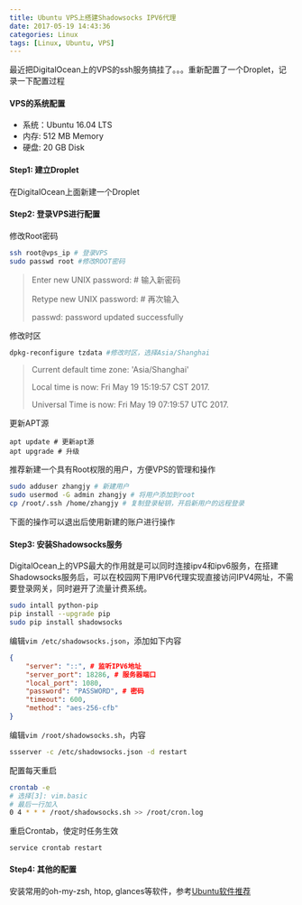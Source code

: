 ```yaml
---
title: Ubuntu VPS上搭建Shadowsocks IPV6代理
date: 2017-05-19 14:43:36
categories: Linux
tags: [Linux, Ubuntu, VPS]
---
```


最近把DigitalOcean上的VPS的ssh服务搞挂了。。。重新配置了一个Droplet，记录一下配置过程

<!-- more -->

#### VPS的系统配置

+ 系统：Ubuntu 16.04 LTS
+ 内存: 512 MB Memory
+ 硬盘: 20 GB Disk

#### Step1: 建立Droplet

在DigitalOcean上面新建一个Droplet

#### Step2: 登录VPS进行配置

修改Root密码

```bash
ssh root@vps_ip # 登录VPS
sudo passwd root #修改ROOT密码
```

> Enter new UNIX password: # 输入新密码
> 
> Retype new UNIX password: # 再次输入
> 
> passwd: password updated successfully

修改时区

```bash
dpkg-reconfigure tzdata #修改时区，选择Asia/Shanghai
```

> Current default time zone: 'Asia/Shanghai'
> 
> Local time is now:      Fri May 19 15:19:57 CST 2017.
> 
> Universal Time is now:  Fri May 19 07:19:57 UTC 2017.

更新APT源

```
apt update # 更新apt源
apt upgrade # 升级
```

推荐新建一个具有Root权限的用户，方便VPS的管理和操作

```bash
sudo adduser zhangjy # 新建用户
sudo usermod -G admin zhangjy # 将用户添加到root
cp /root/.ssh /home/zhangjy # 复制登录秘钥，开启新用户的远程登录
```

下面的操作可以退出后使用新建的账户进行操作

#### Step3: 安装Shadowsocks服务

DigitalOcean上的VPS最大的作用就是可以同时连接ipv4和ipv6服务，在搭建Shadowsocks服务后，可以在校园网下用IPV6代理实现直接访问IPV4网址，不需要登录网关，同时避开了流量计费系统。

```bash
sudo intall python-pip
pip install --upgrade pip
sudo pip install shadowsocks
```

编辑`vim /etc/shadowsocks.json`，添加如下内容

```json
{
    "server": "::", # 监听IPV6地址
    "server_port": 18286, # 服务器端口
    "local_port": 1080,
    "password": "PASSWORD", # 密码
    "timeout": 600,
    "method": "aes-256-cfb"
}
```

编辑`vim /root/shadowsocks.sh`，内容

```bash
ssserver -c /etc/shadowsocks.json -d restart
```

配置每天重启

```bash
crontab -e 
# 选择[3]: vim.basic
# 最后一行加入
0 4 * * * /root/shadowsocks.sh >> /root/cron.log
```

重启Crontab，使定时任务生效

```
service crontab restart 
```

#### Step4: 其他的配置

安装常用的oh-my-zsh, htop, glances等软件，参考[Ubuntu软件推荐](https://kevinzjy.github.io/2017/05/13/Ubuntu-softwares/)

